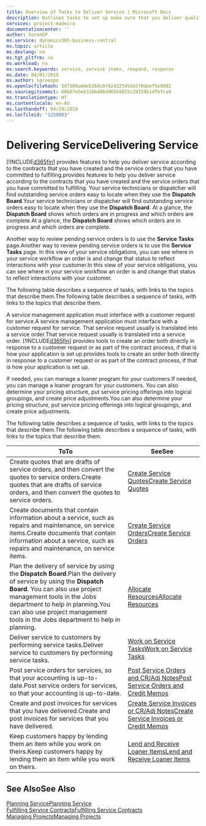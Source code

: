 ```yaml
---
title: Overview of Tasks to Deliver Service | Microsoft Docs
description: Outlines tasks to set up make sure that you deliver quality service and live up to agreements with customers.
services: project-madeira
documentationcenter: ''
author: SorenGP
ms.service: dynamics365-business-central
ms.topic: article
ms.devlang: na
ms.tgt_pltfrm: na
ms.workload: na
ms.search.keywords: service, service items, respond, response
ms.date: 04/01/2019
ms.author: sgroespe
ms.openlocfilehash: 5d7180ad4eb26dc0f42432545da5f0abef5e9d02
ms.sourcegitcommit: 60b87e5eb32bb408dd65b9855c29159b1dfbfca8
ms.translationtype: HT
ms.contentlocale: en-AU
ms.lasthandoff: 04/29/2019
ms.locfileid: "1250983"
---
```

# <a name="delivering-service"></a><span data-ttu-id="81c3f-103">Delivering Service</span><span class="sxs-lookup"><span data-stu-id="81c3f-103">Delivering Service</span></span>
[!INCLUDE[d365fin](includes/d365fin_md.md)] <span data-ttu-id="81c3f-104">provides features to help you deliver service according to the contracts that you have created and the service orders that you have committed to fulfilling.</span><span class="sxs-lookup"><span data-stu-id="81c3f-104">provides features to help you deliver service according to the contracts that you have created and the service orders that you have committed to fulfilling.</span></span> <span data-ttu-id="81c3f-105">Your service technicians or dispatcher will find outstanding service orders easy to locate when they use the **Dispatch Board**.</span><span class="sxs-lookup"><span data-stu-id="81c3f-105">Your service technicians or dispatcher will find outstanding service orders easy to locate when they use the **Dispatch Board**.</span></span> <span data-ttu-id="81c3f-106">At a glance, the **Dispatch Board** shows which orders are in progress and which orders are complete.</span><span class="sxs-lookup"><span data-stu-id="81c3f-106">At a glance, the **Dispatch Board** shows which orders are in progress and which orders are complete.</span></span>  
  
<span data-ttu-id="81c3f-107">Another way to review pending service orders is to use the **Service Tasks** page.</span><span class="sxs-lookup"><span data-stu-id="81c3f-107">Another way to review pending service orders is to use the **Service Tasks** page.</span></span> <span data-ttu-id="81c3f-108">In this view of your service obligations, you can see where in your service workflow an order is and change that status to reflect interactions with your customer.</span><span class="sxs-lookup"><span data-stu-id="81c3f-108">In this view of your service obligations, you can see where in your service workflow an order is and change that status to reflect interactions with your customer.</span></span>  
  
<span data-ttu-id="81c3f-109">The following table describes a sequence of tasks, with links to the topics that describe them.</span><span class="sxs-lookup"><span data-stu-id="81c3f-109">The following table describes a sequence of tasks, with links to the topics that describe them.</span></span>   

<span data-ttu-id="81c3f-110">A service management application must interface with a customer request for service.</span><span class="sxs-lookup"><span data-stu-id="81c3f-110">A service management application must interface with a customer request for service.</span></span> <span data-ttu-id="81c3f-111">That service request usually is translated into a service order.</span><span class="sxs-lookup"><span data-stu-id="81c3f-111">That service request usually is translated into a service order.</span></span> [!INCLUDE[d365fin](includes/d365fin_md.md)] <span data-ttu-id="81c3f-112">provides tools to create an order both directly in response to a customer request or as part of the contract process, if that is how your application is set up.</span><span class="sxs-lookup"><span data-stu-id="81c3f-112">provides tools to create an order both directly in response to a customer request or as part of the contract process, if that is how your application is set up.</span></span>  
  
<span data-ttu-id="81c3f-113">If needed, you can manage a loaner program for your customers.</span><span class="sxs-lookup"><span data-stu-id="81c3f-113">If needed, you can manage a loaner program for your customers.</span></span> <span data-ttu-id="81c3f-114">You can also determine your pricing structure, put service pricing offerings into logical groupings, and create price adjustments.</span><span class="sxs-lookup"><span data-stu-id="81c3f-114">You can also determine your pricing structure, put service pricing offerings into logical groupings, and create price adjustments.</span></span>  
  
<span data-ttu-id="81c3f-115">The following table describes a sequence of tasks, with links to the topics that describe them.</span><span class="sxs-lookup"><span data-stu-id="81c3f-115">The following table describes a sequence of tasks, with links to the topics that describe them.</span></span>   
  
|<span data-ttu-id="81c3f-116">**To**</span><span class="sxs-lookup"><span data-stu-id="81c3f-116">**To**</span></span>|<span data-ttu-id="81c3f-117">**See**</span><span class="sxs-lookup"><span data-stu-id="81c3f-117">**See**</span></span>|  
|------------|-------------|  
|<span data-ttu-id="81c3f-118">Create quotes that are drafts of service orders, and then convert the quotes to service orders.</span><span class="sxs-lookup"><span data-stu-id="81c3f-118">Create quotes that are drafts of service orders, and then convert the quotes to service orders.</span></span>|[<span data-ttu-id="81c3f-119">Create Service Quotes</span><span class="sxs-lookup"><span data-stu-id="81c3f-119">Create Service Quotes</span></span>](service-how-to-create-service-quotes.md)|
|<span data-ttu-id="81c3f-120">Create documents that contain information about a service, such as repairs and maintenance, on service items.</span><span class="sxs-lookup"><span data-stu-id="81c3f-120">Create documents that contain information about a service, such as repairs and maintenance, on service items.</span></span>|[<span data-ttu-id="81c3f-121">Create Service Orders</span><span class="sxs-lookup"><span data-stu-id="81c3f-121">Create Service Orders</span></span>](service-how-to-create-service-orders.md)|
|<span data-ttu-id="81c3f-122">Plan the delivery of service by using the **Dispatch Board**.</span><span class="sxs-lookup"><span data-stu-id="81c3f-122">Plan the delivery of service by using the **Dispatch Board**.</span></span> <span data-ttu-id="81c3f-123">You can also use project management tools in the Jobs department to help in planning.</span><span class="sxs-lookup"><span data-stu-id="81c3f-123">You can also use project management tools in the Jobs department to help in planning.</span></span>|[<span data-ttu-id="81c3f-124">Allocate Resources</span><span class="sxs-lookup"><span data-stu-id="81c3f-124">Allocate Resources</span></span>](service-how-to-allocate-resources.md)|  
|<span data-ttu-id="81c3f-125">Deliver service to customers by performing service tasks.</span><span class="sxs-lookup"><span data-stu-id="81c3f-125">Deliver service to customers by performing service tasks.</span></span>|[<span data-ttu-id="81c3f-126">Work on Service Tasks</span><span class="sxs-lookup"><span data-stu-id="81c3f-126">Work on Service Tasks</span></span>](service-how-to-work-on-service-tasks.md)|  
|<span data-ttu-id="81c3f-127">Post service orders for services, so that your accounting is up-to-date.</span><span class="sxs-lookup"><span data-stu-id="81c3f-127">Post service orders for services, so that your accounting is up-to-date.</span></span>|[<span data-ttu-id="81c3f-128">Post Service Orders and CR/Adj Notes</span><span class="sxs-lookup"><span data-stu-id="81c3f-128">Post Service Orders and Credit Memos</span></span>](service-how-to-post-service-orders.md)|  
|<span data-ttu-id="81c3f-129">Create and post invoices for services that you have delivered.</span><span class="sxs-lookup"><span data-stu-id="81c3f-129">Create and post invoices for services that you have delivered.</span></span>|[<span data-ttu-id="81c3f-130">Create Service Invoices or CR/Adj Notes</span><span class="sxs-lookup"><span data-stu-id="81c3f-130">Create Service Invoices or Credit Memos</span></span>](service-how-create-invoices.md)|  
|<span data-ttu-id="81c3f-131">Keep customers happy by lending them an item while you work on theirs.</span><span class="sxs-lookup"><span data-stu-id="81c3f-131">Keep customers happy by lending them an item while you work on theirs.</span></span>| [<span data-ttu-id="81c3f-132">Lend and Receive Loaner Items</span><span class="sxs-lookup"><span data-stu-id="81c3f-132">Lend and Receive Loaner Items</span></span>](service-how-to-lend-receive-loaners.md)|
  
## <a name="see-also"></a><span data-ttu-id="81c3f-133">See Also</span><span class="sxs-lookup"><span data-stu-id="81c3f-133">See Also</span></span>  
[<span data-ttu-id="81c3f-134">Planning Service</span><span class="sxs-lookup"><span data-stu-id="81c3f-134">Planning Service</span></span>](service-plan-service.md)  
[<span data-ttu-id="81c3f-135">Fulfilling Service Contracts</span><span class="sxs-lookup"><span data-stu-id="81c3f-135">Fulfilling Service Contracts</span></span>](service-fulfill-service-contracts.md)  
[<span data-ttu-id="81c3f-136">Managing Projects</span><span class="sxs-lookup"><span data-stu-id="81c3f-136">Managing Projects</span></span>](projects-manage-projects.md)  
